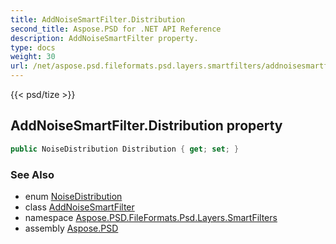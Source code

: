 ```yaml
---
title: AddNoiseSmartFilter.Distribution
second_title: Aspose.PSD for .NET API Reference
description: AddNoiseSmartFilter property. 
type: docs
weight: 30
url: /net/aspose.psd.fileformats.psd.layers.smartfilters/addnoisesmartfilter/distribution/
---
```

{{< psd/tize >}}
## AddNoiseSmartFilter.Distribution property

```csharp
public NoiseDistribution Distribution { get; set; }
```

### See Also

* enum [NoiseDistribution](../../noisedistribution/)
* class [AddNoiseSmartFilter](../)
* namespace [Aspose.PSD.FileFormats.Psd.Layers.SmartFilters](../../addnoisesmartfilter/)
* assembly [Aspose.PSD](../../../)



